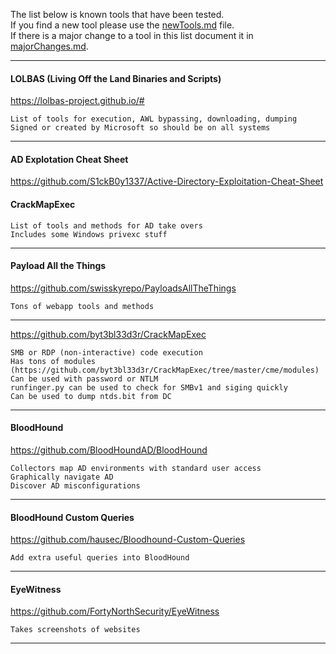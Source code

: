 
The list below is known tools that have been tested.  
If you find a new tool please use the [newTools.md](https://github.com/Matrix20085/toolList/blob/main/newTools.md) file.  
If there is a major change to a tool in this list document it in [majorChanges.md](https://github.com/Matrix20085/toolList/blob/main/majorChanges.md).  

    
---

#### LOLBAS (Living Off the Land Binaries and Scripts)
https://lolbas-project.github.io/#

    List of tools for execution, AWL bypassing, downloading, dumping
    Signed or created by Microsoft so should be on all systems
---
#### AD Explotation Cheat Sheet
https://github.com/S1ckB0y1337/Active-Directory-Exploitation-Cheat-Sheet
#### CrackMapExec
    List of tools and methods for AD take overs
    Includes some Windows privexc stuff
---
#### Payload All the Things
https://github.com/swisskyrepo/PayloadsAllTheThings

    Tons of webapp tools and methods
---
https://github.com/byt3bl33d3r/CrackMapExec

    SMB or RDP (non-interactive) code execution
    Has tons of modules (https://github.com/byt3bl33d3r/CrackMapExec/tree/master/cme/modules)
    Can be used with password or NTLM
    runfinger.py can be used to check for SMBv1 and siging quickly
    Can be used to dump ntds.bit from DC
---
#### BloodHound
https://github.com/BloodHoundAD/BloodHound

    Collectors map AD environments with standard user access
    Graphically navigate AD
    Discover AD misconfigurations
---
#### BloodHound Custom Queries
https://github.com/hausec/Bloodhound-Custom-Queries

    Add extra useful queries into BloodHound
---
#### EyeWitness
https://github.com/FortyNorthSecurity/EyeWitness

    Takes screenshots of websites
---

